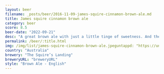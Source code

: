 ```yaml
---
layout: beer
filename: _posts/beer/2016-11-09-james-squire-cinnamon-brown-ale.md
title: James squire cinnamon brown ale
category: beer
score: 8.5
beer-date: "2022-09-21"
desc: "A great brown ale with just a little tinge of sweetness. And then at the back of the throat there’s that little bit of cinnamon that finishes it off perfectly"
permalink: /beer/:title.html
img: /img/list/james-squire-cinnamon-brown-ale.jpeguntappd: "https://untappd.com/b/the-squires-landing-cinnamon-brown-ale/4965509"
country: "Australia"
brewery: "The Squire’s Landing"
breweryURL: "breweryURL"
style: "Brown Ale - English"
---
```

